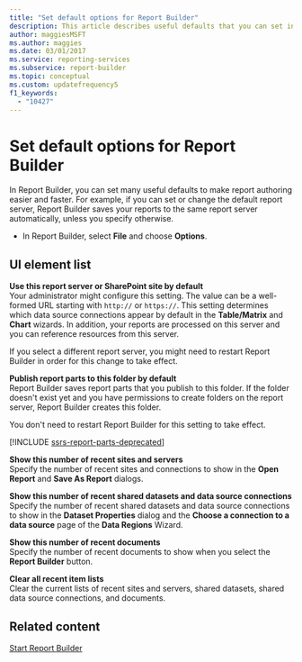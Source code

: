 ```yaml
---
title: "Set default options for Report Builder"
description: This article describes useful defaults that you can set in Report Builder. These defaults make authoring a report easier and faster.
author: maggiesMSFT
ms.author: maggies
ms.date: 03/01/2017
ms.service: reporting-services
ms.subservice: report-builder
ms.topic: conceptual
ms.custom: updatefrequency5
f1_keywords:
  - "10427"
---
```

# Set default options for Report Builder

  In Report Builder, you can set many useful defaults to make report authoring easier and faster. For example, if you can set or change the default report server, Report Builder saves your reports to the same report server automatically, unless you specify otherwise.

- In Report Builder, select **File** and choose **Options**.

## UI element list

**Use this report server or SharePoint site by default**  
Your administrator might configure this setting. The value can be a well-formed URL starting with `http://` or `https://`. This setting determines which data source connections appear by default in the **Table/Matrix** and **Chart** wizards. In addition, your reports are processed on this server and you can reference resources from this server.

If you select a different report server, you might need to restart Report Builder in order for this change to take effect.

**Publish report parts to this folder by default**  
Report Builder saves report parts that you publish to this folder. If the folder doesn't exist yet and you have permissions to create folders on the report server, Report Builder creates this folder.

You don't need to restart Report Builder for this setting to take effect.

[!INCLUDE [ssrs-report-parts-deprecated](../../includes/ssrs-report-parts-deprecated.md)]

**Show this number of recent sites and servers**  
Specify the number of recent sites and connections to show in the **Open Report** and **Save As Report** dialogs.

**Show this number of recent shared datasets and data source connections**  
Specify the number of recent shared datasets and data source connections to show in the **Dataset Properties** dialog and the **Choose a connection to a data source** page of the **Data Regions** Wizard.

**Show this number of recent documents**  
Specify the number of recent documents to show when you select the **Report Builder** button.

**Clear all recent item lists**  
Clear the current lists of recent sites and servers, shared datasets, shared data source connections, and documents.

## Related content

[Start Report Builder](../../reporting-services/report-builder/start-report-builder.md)
